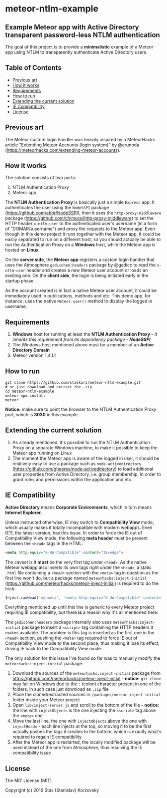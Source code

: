 # meteor-ntlm-example

## Example Meteor app with Active Directory transparent password-less NTLM authentication

The goal of this project is to provide a **minimalistic** example of a Meteor app
using NTLM to transparently authenticate Active Directory users.


## Table of Contents

<!-- MarkdownTOC autolink=true bracket=round depth=3 -->

- [Previous art](#previous-art)
- [How it works](#how-it-works)
- [Requirements](#requirements)
- [How to run](#how-to-run)
- [Extending the current solution](#extending-the-current-solution)
- [IE Compatibility](#ie-compatibility)
- [License](#license)

<!-- /MarkdownTOC -->


## Previous art

The Meteor custom login handler was heavily inspired by a MeteorHacks article
"Extending Meteor Accounts (login system)" by @arunoda
(https://meteorhacks.com/extending-meteor-accounts). 


## How it works

The solution consists of two parts:

1. NTLM Authentication Proxy
1. Meteor app

The **NTLM Authentication Proxy** is basically just a simple `Express` app.
It authenticates the user using the `NodeSSPI` package
(https://github.com/abbr/NodeSSPI), then it uses the `http-proxy-middleware` package
(https://github.com/chimurai/http-proxy-middleware) to set the HTTP header `x-ntlm-user`
to the authenticated user's username (in a form of "DOMAIN\username")
and proxy the requests to the Meteor app. Even though in this demo project it runs
together with the Meteor app, it could be easily separated to run on a different host,
so you should actually be able to run the Authentication Proxy on a **Windows** host,
while the Meteor app is hosted on **Linux**.

On the **server side**, the **Meteor app** registers a custom login handler that uses the
Atmosphere `gadicohen:headers` package by @gadicc
to read the `x-ntlm-user` header and creates a new Meteor user account or loads an
existing one. On the **client side**, the login is being initiated early in the startup
phase.

As the account created is in fact a native Meteor user account, it could be immediately
used in publications, methods and etc. This demo app, for instance, uses the native
`Meteor.user()` method to display the logged in username.


## Requirements

1. **Windows** host for running at least the **NTLM Authentication Proxy** - 
*it inherits this requirement from its dependency package* - ***NodeSSPI***
1. The Windows host mentioned above must be a member of an **Active Directory Domain**
1. Meteor version 1.4.1.1


## How to run

```
git clone https://github.com/staskorz/meteor-ntlm-example.git
# or just download and extract the .zip
cd meteor-ntlm-example
meteor npm install
meteor
```

**Notice:** make sure to point the browser to the NTLM Authentication Proxy port,
which is **3030** in this example.


## Extending the current solution

1. As already mentioned, it's possible to run the NTLM Authentication Proxy on a
separate Windows machine, to make it possible to keep the Meteor app running on Linux
1. The moment the Meteor app is aware of the logged in user, it should be relatively
easy to use a package such as `node-activedirectory`
(https://github.com/gheeres/node-activedirectory) to load additional user properties
from Active Directory, i.e. group membership, in order to grant roles and permissions
within the application and etc.


## IE Compatibility

**Active Directory** means **Corporate Environments**, which in turn means
**Internet Explorer**.

Unless instructed otherwise, IE may switch to **Compatibility View** mode, which usually
makes it totally incompatible with modern webapps. Even IE11, the latest version,
has this issue. In order to force the IE out of Compatibility View mode, the following
**meta header** must be present between the `<head>` tags in the HTML:

```html
<meta http-equiv="X-UA-Compatible" content="IE=edge">
```

The caveat is it **must** be the very first tag under `<head>`. As the native Meteor
webapp also inserts its own tags right under the `<head>`, a static `.html` file
containing a `<head>` section with the `<meta>` tag in question as the first line
won't do, but a package named `meteorhacks:inject-initial`
(https://github.com/meteorhacks/meteor-inject-initial) is required to do the trick:

```js
Inject.rawHead('my-meta', '<meta http-equiv="X-UA-Compatible" content="IE=edge">')
```

Everything mentioned up until this line is generic to every Meteor project requiring
IE compatibility, but there **is** a reason why it's all mentioned here:

The `gadicohen:headers` package internally also uses `meteorhacks:inject-initial`
package to insert a `<script>` tag containing the HTTP headers it makes available.
The problem is this tag is inserted as the first one in the `<head>` section,
pushing the `<meta>` tag required to force IE out of Compatibility View mode to the
second place, thus making it lose its effect, driving IE back to the Compatibility View
mode.

The only solution for this issue I've found so far was to manually modify the
`meteorhacks:inject-initial` package:

1. Download the sources of the `meteorhacks:inject-initial` package from
https://github.com/meteorhacks/meteor-inject-initial - **notice:** `git clone` may
fail on Windows due to the `:` (colon) character present in one of the folders,
in such case just download as `.zip`  file
1. Place the cloned/extracted sources in `/packages/meteor-inject-initial` folder
inside your Meteor project
1. Open `lib/inject-server.js` and scroll to the bottom of the file - **notice:** the line with `injectObjects` is the one injecting the `<script>` tag above
the `<meta>` one
1. Move the last line, the one with `injectObjects` above the one with `injectHeads` -
each line injects at the top, so moving it to be the first actually pushes the tags
it creates to the bottom, which is exactly what's required to regain IE compatibility
1. After the Meteor app is restarted, the locally modified package will be used
instead of the one from Atmosphere, thus resolving the IE compatibility issue


## License

The MIT License (MIT)

Copyright (c) 2016 Stas (Stanislav) Korzovsky

